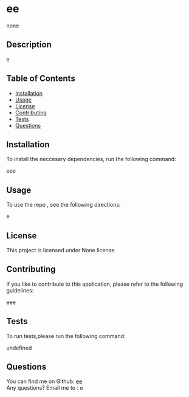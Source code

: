 
  # ee

  none

  
  ## Description

  e

  ## Table of Contents
  
  - [Installation](#installation)
  - [Usage](#usage)
  - [License](#license)
  - [Contributing](#contributing)
  - [Tests](#tests)
  - [Questions](#questions)
  

  ## Installation

  To install the neccesary dependencies, run the following command:

  eee


  ## Usage

  To use the repo , see the following directions:

  e
    
  ## License

  
  This project is licensed under None license. 

  ## Contributing
  
  If you like to contribute to this application, please refer to the following guidelines:

  eee

  ## Tests

  To run tests,please run the following command:
  
  undefined

  ## Questions

  You can find me on Github: [ee](https://github.com/ee) <br>
  Any questions? Email me to : e

